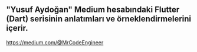 ## "Yusuf Aydoğan" Medium hesabındaki Flutter (Dart) serisinin anlatımları ve örneklendirmelerini içerir.
https://medium.com/@MrCodeEngineer
